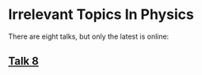 Irrelevant Topics In Physics
============================

There are eight talks, but only the latest is online:

## [Talk 8](http://thoppe.github.io/Irrelevant_Topics_In_Physics/)

